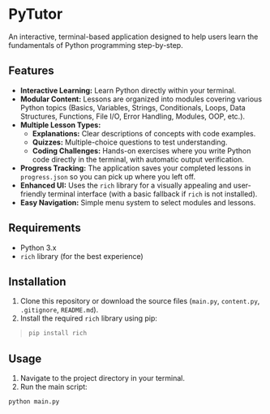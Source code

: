 # PyTutor

An interactive, terminal-based application designed to help users learn the fundamentals of Python programming step-by-step.

## Features

*   **Interactive Learning:** Learn Python directly within your terminal.
*   **Modular Content:** Lessons are organized into modules covering various Python topics (Basics, Variables, Strings, Conditionals, Loops, Data Structures, Functions, File I/O, Error Handling, Modules, OOP, etc.).
*   **Multiple Lesson Types:**
    *   **Explanations:** Clear descriptions of concepts with code examples.
    *   **Quizzes:** Multiple-choice questions to test understanding.
    *   **Coding Challenges:** Hands-on exercises where you write Python code directly in the terminal, with automatic output verification.
*   **Progress Tracking:** The application saves your completed lessons in `progress.json` so you can pick up where you left off.
*   **Enhanced UI:** Uses the `rich` library for a visually appealing and user-friendly terminal interface (with a basic fallback if `rich` is not installed).
*   **Easy Navigation:** Simple menu system to select modules and lessons.

## Requirements

*   Python 3.x
*   `rich` library (for the best experience)

## Installation

1.  Clone this repository or download the source files (`main.py`, `content.py`, `.gitignore`, `README.md`).
2.  Install the required `rich` library using pip:

> ```bash
> pip install rich
> ```

## Usage

1.  Navigate to the project directory in your terminal.
2.  Run the main script:

```bash
python main.py